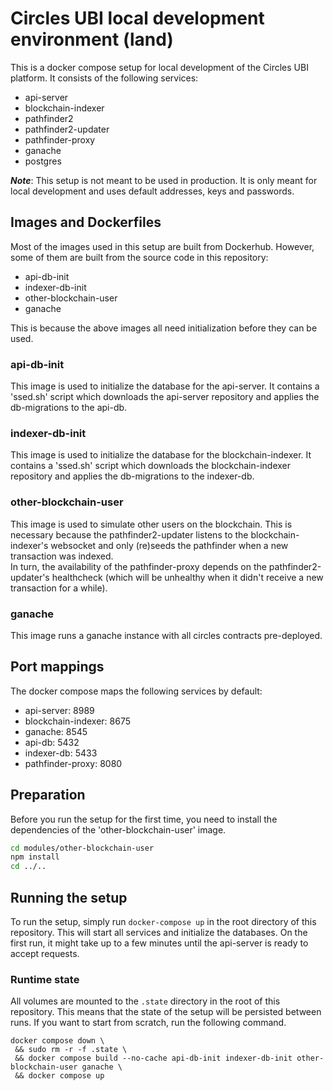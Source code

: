 # Circles UBI local development environment (land)
This is a docker compose setup for local development of the Circles UBI platform. It consists of the following services:
* api-server
* blockchain-indexer
* pathfinder2
* pathfinder2-updater
* pathfinder-proxy
* ganache
* postgres

__*Note*__: This setup is not meant to be used in production. 
            It is only meant for local development and uses default addresses, keys and passwords.

## Images and Dockerfiles
Most of the images used in this setup are built from Dockerhub. However, some of them are built from the source code in this repository: 
* api-db-init
* indexer-db-init
* other-blockchain-user
* ganache  

This is because the above images all need initialization before they can be used. 

### api-db-init
This image is used to initialize the database for the api-server. It contains a 'ssed.sh' script which downloads the 
api-server repository and applies the db-migrations to the api-db.

### indexer-db-init
This image is used to initialize the database for the blockchain-indexer. It contains a 'ssed.sh' script which 
downloads the blockchain-indexer repository and applies the db-migrations to the indexer-db.

### other-blockchain-user
This image is used to simulate other users on the blockchain. This is necessary because the pathfinder2-updater listens 
to the blockchain-indexer's websocket and only (re)seeds the pathfinder when a new transaction was indexed.  
In turn, the availability of the pathfinder-proxy depends on the pathfinder2-updater's healthcheck (which will be unhealthy
when it didn't receive a new transaction for a while).

### ganache
This image runs a ganache instance with all circles contracts pre-deployed.

## Port mappings
The docker compose maps the following services by default:
* api-server: 8989
* blockchain-indexer: 8675
* ganache: 8545
* api-db: 5432
* indexer-db: 5433
* pathfinder-proxy: 8080

## Preparation
Before you run the setup for the first time, you need to install the dependencies of the 'other-blockchain-user' image.
```bash
cd modules/other-blockchain-user
npm install
cd ../..
```

## Running the setup
To run the setup, simply run `docker-compose up` in the root directory of this repository. This will start all services and
initialize the databases. On the first run, it might take up to a few minutes until the api-server is ready to accept requests.

### Runtime state
All volumes are mounted to the `.state` directory in the root of this repository. This means that the state of the setup
will be persisted between runs. If you want to start from scratch, run the following command.
```
docker compose down \
 && sudo rm -r -f .state \
 && docker compose build --no-cache api-db-init indexer-db-init other-blockchain-user ganache \
 && docker compose up
```
